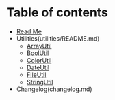 # Table of contents

* [Read Me](../README.md)
* Utilities(utilities/README.md)
  * [ArrayUtil](utilities/arrayutil.md)
  * [BoolUtil](utilities/boolutil.md)
  * [ColorUtil](utilities/colorutil.md)
  * [DateUtil](utilities/dateutil.md)
  * [FileUtil](utilities/fileutil.md)
  * [StringUtil](utilities/stringutil.md)
* Changelog(changelog.md)
